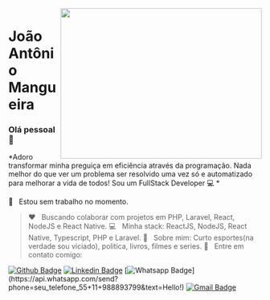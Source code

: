 <img align="right" width="400" height="300" src="https://miro.medium.com/max/1360/1*zVnWJtyGOX_kUIDm6ccCfQ.gif">

# João Antônio Mangueira

### Olá pessoal 👋
*Adoro transformar minha preguiça em eficiência através da programação. Nada melhor do que ver um problema ser resolvido uma vez só e automatizado para melhorar a vida de todos!
Sou um FullStack Developer :computer: *

 :rocket:  &nbsp; Estou sem trabalho no momento.
 > ❤️ &nbsp; Buscando colaborar com projetos em PHP, Laravel, React, NodeJS e React Native.
 > :computer: &nbsp; Minha stack: ReactJS, NodeJS, React Native, Typescript, PHP e Laravel.
 > 💬  &nbsp; Sobre mim: Curto esportes(na verdade sou viciado), politica, livros, filmes e series.
 > :email: &nbsp; Entre em contato comigo: 
 
 [![Github Badge](https://img.shields.io/badge/-Github-000?style=flat-square&logo=Github&logoColor=white&link=https://github.com/jamangueira7)](https://github.com/jamangueira7)
 [![Linkedin Badge](https://img.shields.io/badge/-LinkedIn-blue?style=flat-square&logo=Linkedin&logoColor=white&link=https:https://www.linkedin.com/in/jamangueira/)](https://www.linkedin.com/in/jamangueira/)
[![Whatsapp Badge](https://img.shields.io/badge/-Whatsapp-4CA143?style=flat-square&labelColor=4CA143&logo=whatsapp&logoColor=white&link=https://api.whatsapp.com/send?phone=seu_telefone_55+11+988893799&text=Hello!)](https://api.whatsapp.com/send?phone=seu_telefone_55+11+988893799&text=Hello!)
[![Gmail Badge](https://img.shields.io/badge/-Gmail-c14438?style=flat-square&logo=Gmail&logoColor=white&link=mailto:jamjs7@gmail.com)](mailto:jamjs7@gmail.com)

